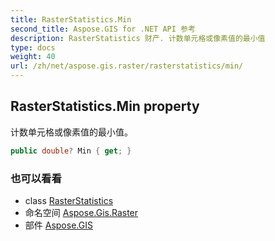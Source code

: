 ```yaml
---
title: RasterStatistics.Min
second_title: Aspose.GIS for .NET API 参考
description: RasterStatistics 财产. 计数单元格或像素值的最小值
type: docs
weight: 40
url: /zh/net/aspose.gis.raster/rasterstatistics/min/
---
```

## RasterStatistics.Min property

计数单元格或像素值的最小值。

```csharp
public double? Min { get; }
```

### 也可以看看

* class [RasterStatistics](../)
* 命名空间 [Aspose.Gis.Raster](../../rasterstatistics/)
* 部件 [Aspose.GIS](../../../)


